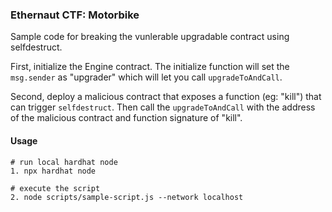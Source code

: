### Ethernaut CTF: Motorbike

Sample code for breaking the vunlerable upgradable contract using selfdestruct. 

First, initialize the Engine contract. The initialize function will set the `msg.sender` as "upgrader" which will let you call `upgradeToAndCall`.

Second, deploy a malicious contract that exposes a function (eg: "kill") that can trigger `selfdestruct`. Then call the `upgradeToAndCall` with the address of the malicious contract and function signature of "kill".

#### Usage

```shell
# run local hardhat node 
1. npx hardhat node

# execute the script
2. node scripts/sample-script.js --network localhost
```